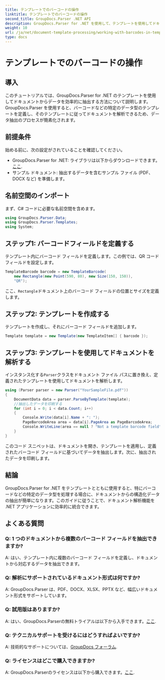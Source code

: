 ```yaml
---
title: テンプレートでのバーコードの操作
linktitle: テンプレートでのバーコードの操作
second_title: GroupDocs.Parser .NET API
description: GroupDocs.Parser for .NET を使用して、テンプレートを使用してドキュメントから構造化データを抽出する方法を学習します。バーコード フィールドを使用してデータ抽出を簡素化します。
weight: 10
url: /ja/net/document-template-processing/working-with-barcodes-in-templates/
type: docs
---
```

# テンプレートでのバーコードの操作

## 導入
このチュートリアルでは、GroupDocs.Parser for .NET のテンプレートを使用してドキュメントからデータを効率的に抽出する方法について説明します。GroupDocs.Parser を使用すると、バーコードなどの特定のデータ型のテンプレートを定義し、そのテンプレートに従ってドキュメントを解析できるため、データ抽出のプロセスが簡素化されます。
## 前提条件
始める前に、次の設定がされていることを確認してください。
-  GroupDocs.Parser for .NET: ライブラリは以下からダウンロードできます。[ここ](https://releases.groupdocs.com/parser/net/).
- サンプル ドキュメント: 抽出するデータを含むサンプル ファイル (PDF、DOCX など) を準備します。

## 名前空間のインポート
まず、C# コードに必要な名前空間を含めます。
```csharp
using GroupDocs.Parser.Data;
using GroupDocs.Parser.Templates;
using System;
```
## ステップ1: バーコードフィールドを定義する
テンプレート内にバーコード フィールドを定義します。この例では、QR コード フィールドを設定します。
```csharp
TemplateBarcode barcode = new TemplateBarcode(
    new Rectangle(new Point(590, 80), new Size(150, 150)),
    "QR");
```
ここ、`Rectangle`ドキュメント上のバーコード フィールドの位置とサイズを定義します。
## ステップ2: テンプレートを作成する
テンプレートを作成し、それにバーコード フィールドを追加します。
```csharp
Template template = new Template(new TemplateItem[] { barcode });
```
## ステップ3: テンプレートを使用してドキュメントを解析する
インスタンス化する`Parser`クラスをドキュメント ファイル パスに置き換え、定義されたテンプレートを使用してドキュメントを解析します。
```csharp
using (Parser parser = new Parser("YourSampleFile.pdf"))
{
    DocumentData data = parser.ParseByTemplate(template);
    //抽出したデータを印刷する
    for (int i = 0; i < data.Count; i++)
    {
        Console.Write(data[i].Name + ": ");
        PageBarcodeArea area = data[i].PageArea as PageBarcodeArea;
        Console.WriteLine(area == null ? "Not a template barcode field" : area.Value);
    }
}
```
このコード スニペットは、ドキュメントを開き、テンプレートを適用し、定義されたバーコード フィールドに基づいてデータを抽出します。次に、抽出されたデータを印刷します。

## 結論
GroupDocs.Parser for .NET をテンプレートとともに使用すると、特にバーコードなどの特定のデータ型を処理する場合に、ドキュメントからの構造化データの抽出が簡単になります。このガイドに従うことで、ドキュメント解析機能を .NET アプリケーションに効率的に統合できます。

## よくある質問
### Q: 1 つのドキュメントから複数のバーコード フィールドを抽出できますか?
A: はい、テンプレート内に複数のバーコード フィールドを定義し、ドキュメントから対応するデータを抽出できます。
### Q: 解析にサポートされているドキュメント形式は何ですか?
A: GroupDocs.Parser は、PDF、DOCX、XLSX、PPTX など、幅広いドキュメント形式をサポートしています。
### Q: 試用版はありますか?
 A: はい、GroupDocs.Parserの無料トライアルは以下から入手できます。[ここ](https://releases.groupdocs.com/).
### Q: テクニカルサポートを受けるにはどうすればよいですか?
 A: 技術的なサポートについては、[GroupDocs フォーラム](https://forum.groupdocs.com/c/parser/17).
### Q: ライセンスはどこで購入できますか?
 A: GroupDocs.Parserのライセンスは以下から購入できます。[ここ](https://purchase.groupdocs.com/buy).